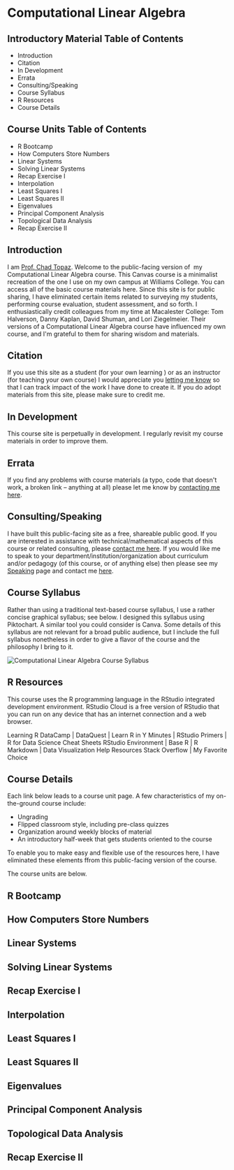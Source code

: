 # Computational Linear Algebra

## Introductory Material Table of Contents

* Introduction
* Citation
* In Development
* Errata
* Consulting/Speaking
* Course Syllabus
* R Resources
* Course Details

## Course Units Table of Contents

* R Bootcamp
* How Computers Store Numbers
* Linear Systems
* Solving Linear Systems
* Recap Exercise I
* Interpolation
* Least Squares I
* Least Squares II
* Eigenvalues
* Principal Component Analysis
* Topological Data Analysis
* Recap Exercise II

## Introduction

I am [Prof. Chad Topaz](http://www.chadtopaz.com). Welcome to the public-facing version of  my Computational Linear Algebra course. This Canvas course is a minimalist recreation of the one I use on my own campus at Williams College. You can access all of the basic course materials here. Since this site is for public sharing, I have eliminated certain items related to surveying my students, performing course evaluation, student assessment, and so forth. I enthusiastically credit colleagues from my time at Macalester College: Tom Halverson, Danny Kaplan, David Shuman, and Lori Ziegelmeier. Their versions of a Computational Linear Algebra course have influenced my own course, and I'm grateful to them for sharing wisdom and materials.

## Citation

If you use this site as a student (for your own learning ) or as an instructor (for teaching your own course) I would appreciate you [letting me know](mailto:chad.topaz+impact@gmail.com) so that I can track impact of the work I have done to create it. If you do adopt materials from this site, please make sure to credit me.

## In Development

This course site is perpetually in development. I regularly revisit my course materials in order to improve them.

## Errata

If you find any problems with course materials (a typo, code that doesn't work, a broken link – anything at all) please let me know by [contacting me here](mailto:chad.topaz+errata@gmail.com).

## Consulting/Speaking

I have built this public-facing site as a free, shareable public good. If you are interested in assistance with technical/mathematical aspects of this course or related consulting, please [contact me here](mailto:chad.topaz+consulting@gmail.com). If you would like me to speak to your department/institution/organization about curriculum and/or pedagogy (of this course, or of anything else) then please see my [Speaking](http://www.chadtopaz.com/speaking) page and contact me [here](mailto:chad.topaz+speaking@gmail.com).

## Course Syllabus

Rather than using a traditional text-based course syllabus, I use a rather concise graphical syllabus; see below. I designed this syllabus using Piktochart. A similar tool you could consider is Canva. Some details of this syllabus are not relevant for a broad public audience, but I include the full syllabus nonetheless in order to give a flavor of the course and the philosophy I bring to it.

![Computational Linear Algebra Course Syllabus](https://github.com/chadtopaz/computationallineaaralgebra/raw/main/syllabus/Computational%20Linear%20Algebra%20Syllabus.jpg)

## R Resources

This course uses the R programming language in the RStudio integrated development environment. RStudio Cloud is a free version of RStudio that you can run on any device that has an internet connection and a web browser.

Learning R
DataCamp | DataQuest | Learn R in Y Minutes | RStudio Primers | R for Data Science
Cheat Sheets
RStudio Environment | Base R | R Markdown | Data Visualization
Help Resources
Stack Overflow | My Favorite Choice

## Course Details

Each link below leads to a course unit page. A few characteristics of my on-the-ground course include:

* Ungrading
* Flipped classroom style, including pre-class quizzes
* Organization around weekly blocks of material
* An introductory half-week that gets students oriented to the course

To enable you to make easy and flexible use of the resources here, I have eliminated these elements ffrom this public-facing version of the course.

The course units are below.

## R Bootcamp

## How Computers Store Numbers

## Linear Systems

## Solving Linear Systems

## Recap Exercise I

## Interpolation

## Least Squares I

## Least Squares II

## Eigenvalues

## Principal Component Analysis

## Topological Data Analysis

## Recap Exercise II
